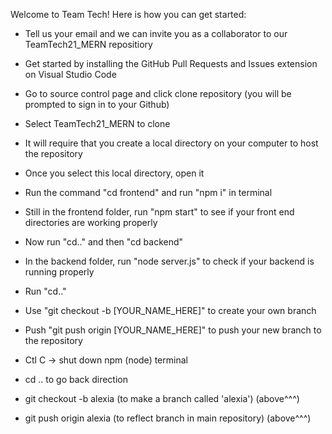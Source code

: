 Welcome to Team Tech! Here is how you can get started:
* Tell us your email and we can invite you as a collaborator to our TeamTech21_MERN repositiory
* Get started by installing the GitHub Pull Requests and Issues extension on Visual Studio Code
* Go to source control page and click clone repository (you will be prompted to sign in to your Github)
* Select TeamTech21_MERN to clone
* It will require that you create a local directory on your computer to host the repository
* Once you select this local directory, open it
* Run the command "cd frontend" and run "npm i" in terminal
* Still in the frontend folder, run "npm start" to see if your front end directories are working properly
* Now run "cd.." and then "cd backend"
* In the backend folder, run "node server.js" to check if your backend is running properly
* Run "cd.."
* Use "git checkout -b [YOUR_NAME_HERE]" to create your own branch
* Push "git push origin [YOUR_NAME_HERE]" to push your new branch to the repository

* Ctl C -> shut down npm (node) terminal
* cd .. to go back direction
* git checkout -b alexia (to make a branch called 'alexia') (above^^^)
* git push origin alexia (to reflect branch in main repository) (above^^^)
